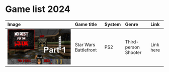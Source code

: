 # Game list 2024

| Image | Game title | System | Genre | Link |
| :----- | :----- | :----- | :----- | :----- |
| ![Image](Doom-no-rest-for-the-living1.jpg) | Star Wars Battlefront | PS2 | Third-person Shooter | Link here | 

